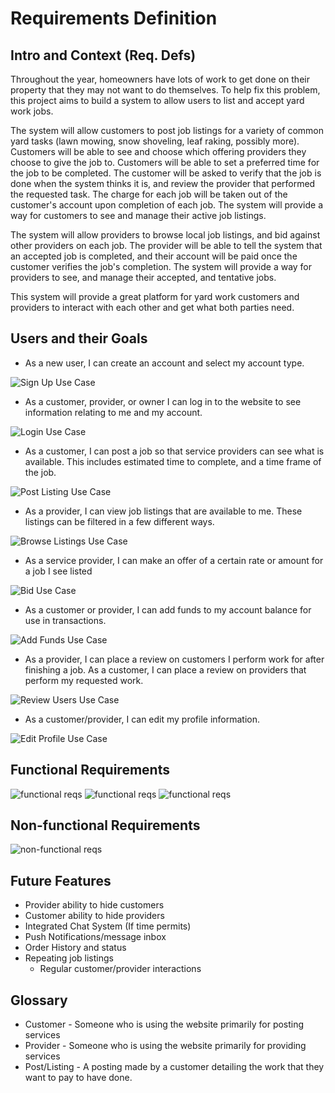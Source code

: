 # Requirements Definition
## Intro and Context (Req. Defs)

Throughout the year, homeowners have lots of work to get done on their property that they may not want to do themselves. To help fix this problem, this project aims to build a system to allow users to list and accept yard work jobs.

The system will allow customers to post job listings for a variety of common yard tasks (lawn mowing, snow shoveling, leaf raking, possibly more). Customers will be able to see and choose which offering providers they choose to give the job to. Customers will be able to set a preferred time for the job to be completed. The customer will be asked to verify that the job is done when the system thinks it is, and review the provider that performed the requested task. The charge for each job will be taken out of the customer&#39;s account upon completion of each job. The system will provide a way for customers to see and manage their active job listings.

The system will allow providers to browse local job listings, and bid against other providers on each job. The provider will be able to tell the system that an accepted job is completed, and their account will be paid once the customer verifies the job&#39;s completion. The system will provide a way for providers to see, and manage their accepted, and tentative jobs.

This system will provide a great platform for yard work customers and providers to interact with each other and get what both parties need.

## Users and their Goals

- As a new user, I can create an account and select my account type.

![Sign Up Use Case](signup-usecase.png)

- As a customer, provider, or owner I can log in to the website to see information relating to me and my account.

![Login Use Case](login-usecase.png)

- As a customer, I can post a job so that service providers can see what is available. This includes estimated time to complete, and a time frame of the job.

![Post Listing Use Case](postListings.png)

- As a provider, I can view job listings that are available to me. These listings can be filtered in a few different ways.

![Browse Listings Use Case](browseListings.png)

- As a service provider, I can make an offer of a certain rate or amount for a job I see listed

![Bid Use Case]()

- As a customer or provider, I can add funds to my account balance for use in transactions.

![Add Funds Use Case]()

- As a provider, I can place a review on customers I perform work for after finishing a job. As a customer, I can place a review on providers that perform my requested work.

![Review Users Use Case](ReviewUser-usecase.png)

- As a customer/provider, I can edit my profile information.

![Edit Profile Use Case](EditProfile-usecase.png)

## Functional Requirements

![functional reqs](FR1.PNG)
![functional reqs](FR2.PNG)
![functional reqs](FR3.PNG)

## Non-functional Requirements

![non-functional reqs](nfr1.PNG)

## Future Features

- Provider ability to hide customers
- Customer ability to hide providers
- Integrated Chat System (If time permits)
- Push Notifications/message inbox
- Order History and status
- Repeating job listings
  - Regular customer/provider interactions

## Glossary

- Customer - Someone who is using the website primarily for posting services
- Provider - Someone who is using the website primarily for providing services
- Post/Listing - A posting made by a customer detailing the work that they want to pay to have done.
